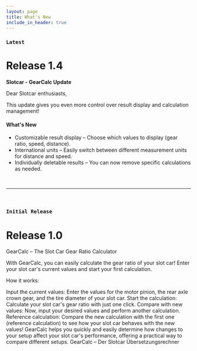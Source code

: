 ```yaml
---
layout: page
title: What's New
include_in_header: true
---
```


### `Latest`
# **Release 1.4**

**Slotcar - GearCalc Update**

Dear Slotcar enthusiasts,

This update gives you even more control over result display and calculation management!

#### What's New
- Customizable result display – Choose which values to display (gear ratio, speed, distance).
- International units – Easily switch between different measurement units for distance and speed.
- Individually deletable results – You can now remove specific calculations as needed.


<br>

________
<br>

### `Initial Release`
# **Release 1.0**

GearCalc – The Slot Car Gear Ratio Calculator

With GearCalc, you can easily calculate the gear ratio of your slot car! Enter your slot car's current values and start your first calculation.

How it works:

Input the current values: Enter the values for the motor pinion, the rear axle crown gear, and the tire diameter of your slot car.
Start the calculation: Calculate your slot car's gear ratio with just one click.
Compare with new values: Now, input your desired values and perform another calculation.
Reference calculation: Compare the new calculation with the first one (reference calculation) to see how your slot car behaves with the new values!
GearCalc helps you quickly and easily determine how changes to your setup affect your slot car's performance, offering a practical way to compare different setups.
GearCalc – Der Slotcar Übersetzungsrechner

<br>
